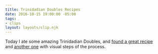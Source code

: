 ```yaml
---
title: Trinidadian Doubles Recipes
date: 2016-10-15 19:00:00 -05:00
tags:
- clips
layout: layouts/clip.njk
---
```


Today I ate some amazing Trinidadian Doubles, and [found a great recipe](http://www.simplytrinicooking.com/doubles/) and [another one](https://spoonuniversity.com/recipe/trinidadian-doubles-recipe-beats-american-street-food-any-day) with visual steps of the process.